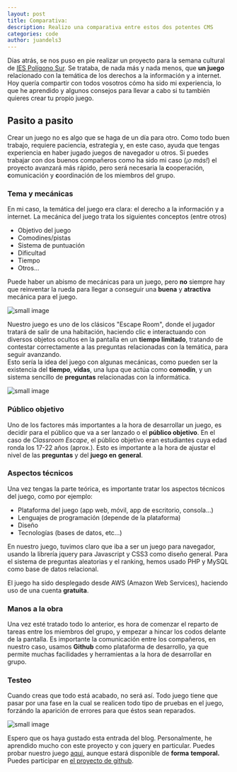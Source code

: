 ```yaml
---
layout: post
title: Comparativa:
description: Realizo una comparativa entre estos dos potentes CMS
categories: code
author: juandels3
---
```



Días atrás, se nos puso en pie realizar un proyecto para la semana cultural de [IES Polígono Sur](https://iespoligonosur.org/). Se trataba, de nada más y nada menos, que **un juego** relacionado con la temática de los derechos a la información y a internet. Hoy quería compartir con todos vosotros cómo ha sido mi experiencia, lo que he aprendido y algunos consejos para llevar a cabo si tu también quieres crear tu propio juego.

## Pasito a pasito

Crear un juego no es algo que se haga de un día para otro. Como todo buen trabajo, requiere paciencia, estrategia y, en este caso, ayuda que tengas experiencia en haber jugado juegos de navegador u otros. Si puedes trabajar con dos buenos compañeros como ha sido mi caso (_¡o más!_) el proyecto avanzará más rápido, pero será necesaria la **c**ooperación, **c**omunicación y **c**oordinación de los miembros del grupo.

### Tema y mecánicas

En mi caso, la temática del juego era clara: el derecho a la información y a internet. La mecánica del juego trata los siguientes conceptos (entre otros)

-   Objetivo del juego
-   Comodines/pistas
-   Sistema de puntuación
-   Dificultad
-   Tiempo
-   Otros...

Puede haber un abismo de mecánicas para un juego, pero **no** siempre hay que reinventar la rueda para llegar a conseguir una **buena** y **atractiva** mecánica para el juego.

![small image]({{site.baseurl}}/images/j1.png)

Nuestro juego es uno de los clásicos "Escape Room", donde el jugador tratará de salir de una habitación, haciendo clic e interactuando con diversos objetos ocultos en la pantalla en un **tiempo limitado**, tratando de contestar correctamente a las preguntas relacionadas con la temática, para seguir avanzando.  
Esto sería la idea del juego con algunas mecánicas, como pueden ser la existencia del **tiempo**, **vidas**, una lupa que actúa como **comodín**, y un sistema sencillo de **preguntas** relacionadas con la informática.

![small image]({{site.baseurl}}/images/j2.png)

### Público objetivo

Uno de los factores más importantes a la hora de desarrollar un juego, es decidir para el público que va a ser lanzado o el **público objetivo**. En el caso de _Classroom Escape_, el público objetivo eran estudiantes cuya edad ronda los 17-22 años (aprox.). Esto es importante a la hora de ajustar el nivel de las **preguntas** y del **juego en** **general**.

### Aspectos técnicos

Una vez tengas la parte teórica, es importante tratar los aspectos técnicos del juego, como por ejemplo:

-   Plataforma del juego (app web, móvil, app de escritorio, consola...)
-   Lenguajes de programación (depende de la plataforma)
-   Diseño
-   Tecnologías (bases de datos, etc...)

En nuestro juego, tuvimos claro que iba a ser un juego para navegador, usando la librería jquery para Javascript y CSS3 como diseño general. Para el sistema de preguntas aleatorias y el ranking, hemos usado PHP y MySQL como base de datos relacional.

El juego ha sido desplegado desde AWS (Amazon Web Services), haciendo uso de una cuenta **gratuita**.

### Manos a la obra

Una vez esté tratado todo lo anterior, es hora de comenzar el reparto de tareas entre los miembros del grupo, y empezar a hincar los codos delante de la pantalla. Es importante la comunicación entre los compañeros, en nuestro caso, usamos **Github** como plataforma de desarrollo, ya que permite muchas facilidades y herramientas a la hora de desarrollar en grupo.

### Testeo

Cuando creas que todo está acabado, no será así. Todo juego tiene que pasar por una fase en la cual se realicen todo tipo de pruebas en el juego, forzándo la aparición de errores para que éstos sean reparados.

![small image]({{site.baseurl}}/images/j3.png)

Espero que os haya gustado esta entrada del blog. Personalmente, he aprendido mucho con este proyecto y con jquery en particular. Puedes probar nuestro juego [aqui](http://54.218.125.245/game/), aunque estará disponible de **forma** **temporal.** Puedes participar en [el proyecto de github](https://github.com/JuandeLS3/ClassRoom-Escape-Game).
